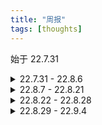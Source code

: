 ```yaml
---
title: "周报"
tags: [thoughts]
---
```


始于 22.7.31

<!--more-->


<details>
  <summary>22.7.31 - 22.8.6</summary>

本周原计划是准备秋招，在周一干完了能应付一周的活后，周二突然来了个很急的需求，要求本周内完成，秋招的事就只能先放放了。

这个需求非常 CRUD，需要从服务器日志中解析出所有的用户 id，调用 rpc 接口去查询用户的更多数据，最后把数据通过 api 插入到 OLAP 数据库。

最终顺利在周五完成需求，事后总结有几点收获：

* 动态语言挺好用。setattr 能对库的类增加成员函数，减少很多冗余代码。不过对于其他语言，用 trait 也能满足我的需求
* 类型系统很重要，py 应该强制要求类型标注。内部库有一个函数调用类型匹配错误的 bug，该代码之前没被调用过，藏匿至今，不可思议。要是有类型标注，不致于此。想起之前跟面试官介绍 mypy 项目的被鄙夷的场面了
* 库函数向用户通知错误的方式，除了错误码就是抛出异常。这次的需求用 py2 编写，我采用抛出异常的方式，在主函数 catch 异常并写入日志，极大降低理清程序逻辑的心智负担，避免错误码层层传递，深刻感受到异常控制流的威力
* 以下代码并不等价
```
try:
    count += 1
except:
    count += 1
```

```
try:
    pass
except:
    pass
finally:
    count += 1
```
* 序列化反序列化意外地非常耗时。之前读 ddia 有这么一段话，大意是，内存数据库更快的原因不在于数据是存放在内存中，而是因为免去了数据打包解包的过程。如果内存足够大，基于磁盘的数据库也可以不需要磁盘 IO。当时将信将疑，现在总算见识到了
* 在思考业务的边界情况时，总结了一些方法论。比如函数的语义最好写成纯函数，逻辑性的 bug 通常出现在有副作用的变量上，需要着重关注有副作用变量经过的控制流，以及与该变量有关联的其他副作用变量。总结得还不太完善。我觉得形式化验证是不是就在关心这方面的工作，有空了解一下
* 公司内部的工具链太老了，吐槽已久。正好周一读了这篇[博文](https://xuanwo.io/reports/2022-25/)，有了更深的体会
</details>



<details>
  <summary>22.8.7 - 22.8.21</summary>

这两周在准备面试的东西，快速复习之前的笔记，发现好多细节都忘记了，可惜没太多时间去温习，只能走马观花，感觉有点手忙脚乱，不知道要干嘛了。

到目前为止投了 13 家公司，有回复的只有四家。简单记录接下来的安排

- [x] 13 号华为一二面
- [x] 14 号大疆笔试
- [x] 18 号寒武纪电面
- [x] 20 号华为主管面
- [x] 22 号转正相关工作

17 号刷脉脉时发现之前参加开源项目眼熟的大佬在发内推帖，加微信发了自己的简历。他看完提一口不很偏数据库。我自己心知肚明，但还是很沮丧。总结这几年的学习生涯，自己东学一点西学一点，蜻蜓点水，没有真正专注于一个领域去深挖。深感自己太菜了，眼界也狭窄。看了看大佬们的博客，整理了之后要学习的东西（接下来大概得毕业论文写完才有空了吧）。目前还是看看 leveldb，应付一下面试再说吧。

<details>
  <summary>TODO List</summary>

要读的书

- [ ] Readings in Database Systems
- [ ] 精通 LevelDB
- [ ] MySQL 技术内幕：InnoDB存储引擎
- [ ] 数据库查询优化器的艺术：原理解析与 SQL 性能优化
- [ ] 阅读[风空之枫的书单](https://github.com/mapleFU/MySQL-eight-legged)

要读的论文

- [ ] [C-Store: A Column-oriented DBMS](https://web.stanford.edu/class/cs345d-01/rl/cstore.pdf)
- [x] [Wisckey](https://www.bilibili.com/read/cv13658411)、 [参考资料](https://www.zhihu.com/column/c_1452633136869416960)
- [ ] [卡比卡比的知乎专栏](https://www.zhihu.com/column/c_1440347225616953344)

要研究的项目

- [ ] boltdb [参考资料](https://zhuanlan.zhihu.com/p/391693148)
- [ ] TinyKV
- [ ] TinySql
- [ ] kvrocks

</details>

</details>

<details>
  <summary>22.8.22 - 22.8.28</summary>
  
22 号公司的转正通知下来了，leader 跟我说整个工作室都没 hc 可以转正。那也是没办法的事，遇上了就是遇上了，没办法就是没办法。

23 号看了篇[博文](https://www.tisonkun.org/2022/08/22/github-for-hrs/)，深感还是得多提高自己的影响力，多参与开源。

这周确定没 hc 后就光明正大摸鱼了。周三下午连续三场面试车轮战很累，寒武纪面得不好，领域知识确实不足。selectdb 面试体验极佳，上次这么聊得来的还是春招蚂蚁一面。蔚来面得中规中矩，一面挂有点意外。周五 selectdb 二面，面试体验也很好，希望能有好的结果。

- [x] 24 号寒武纪二面
- [x] 24 号 selectdb 一面
- [x] 24 号蔚来一面
- [x] 25 号学校中期答辩
- [x] 26 号 selectdb 二面
- [x] 27 号美团笔试
- [x] 26 号 selectdb 二面
</details>


<details>
  <summary>22.8.29 - 22.9.4</summary>
selectdb 二面挂，遗憾。目前投了二十多家，还没有一个 offer，感觉已经很久没有发生好的事情了。现在相比春招时硬气不少，但面试还是没过，意识到自己应该在某个专业领域持续投入，这周找几篇论文开始看了，也开始做 cmu15445 的实验。不过在周五的时候，在群里看到搞静态分析的真大佬也投了 selectdb，和我也是同个面试官，这下对比很明显了，泪目。大佬很顺利，offer 30K。据我所知他好像也没搞数据库，我开始动摇了，也许面试更看重的不是专业知识，而是开源贡献？
  
大疆面试时问了访问者模式，我前段时间在写数据库时就遇到这个问题并心里总结一下，但是面试时记不清了。现在记录如下：

* 根据不同派生类执行不同操作，比如说 Binder 将 AST 转成 Bound 的场景。Binder::bind 函数输入参数是 AST 基类指针，需要根据不同派生类做对应操作。

1. Binder 直接调用 AST 虚函数，由 AST 派生类的虚函数生成对应的 Bound 派生类。可以，但是我们希望将执行的过程从 AST 类中抽离到 Binder 中。因为在某些场景，执行的内容从逻辑上讲并不是 AST 的功能
2. 给 AST 加入 tag，根据 tag 来获取派生类的类型，并将 AST 基类指针转成派生类。可以，但不优雅。
 * 构造 AST 派生类需要定义 tag 值，而且 bind 中需要判断 tag 进行分发。而且继承树很深的情况下，需要判断很多次 tag（Statement-Expression-Value-StringValue）
 * raw 基类指针转成派生类指针很容易，但是基类智能指针转成派生类智能指针有点麻烦
3. 使用访问者模式。bind 调用指针的虚函数，虚函数调用 Binder 对应的函数。这函数一般都是重载函数，由参数匹配选择对应的重载函数。
4. 考虑到访问者模式调用链复杂，bind 直接调用由参数匹配选择对应的重载函数。不可以，因为基类指针不能自动向派生类转换。  
* 派生类的虚函数返回不同类型，基类的虚函数返回值如何定义？比如基类 Value，派生类 StringValue、IntValue，虚函数 GetValue()
1. union
2. variant，最好配合 visit 一起使用 [参考](https://zhuanlan.zhihu.com/p/366537214)


- [x] 29 号字节一面
- [x] 1 号大疆一面
- [x] wisckey 论文
- [ ] An Overview of Query Optimization in Relation Systems
- [ ] Differentiated Key-Value Storage Management for Balanced I/O Performance，[参考](https://www.scienjus.com/diffkv/)
- [ ] [数据库学习经验杂谈（长期更新）](https://zhuanlan.zhihu.com/p/553503630)
</details>

